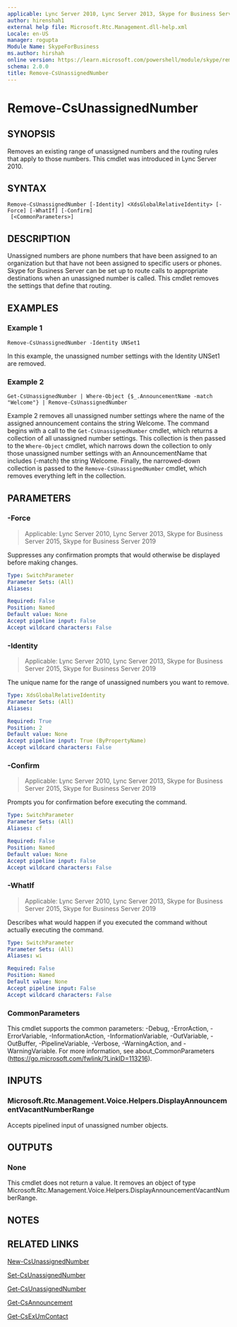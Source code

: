 ```yaml
---
applicable: Lync Server 2010, Lync Server 2013, Skype for Business Server 2015, Skype for Business Server 2019
author: hirenshah1
external help file: Microsoft.Rtc.Management.dll-help.xml
Locale: en-US
manager: rogupta
Module Name: SkypeForBusiness
ms.author: hirshah
online version: https://learn.microsoft.com/powershell/module/skype/remove-csunassignednumber
schema: 2.0.0
title: Remove-CsUnassignedNumber
---
```


# Remove-CsUnassignedNumber

## SYNOPSIS
Removes an existing range of unassigned numbers and the routing rules that apply to those numbers.
This cmdlet was introduced in Lync Server 2010.


## SYNTAX

```
Remove-CsUnassignedNumber [-Identity] <XdsGlobalRelativeIdentity> [-Force] [-WhatIf] [-Confirm]
 [<CommonParameters>]
```

## DESCRIPTION
Unassigned numbers are phone numbers that have been assigned to an organization but that have not been assigned to specific users or phones.
Skype for Business Server can be set up to route calls to appropriate destinations when an unassigned number is called.
This cmdlet removes the settings that define that routing.


## EXAMPLES

### Example 1
```
Remove-CsUnassignedNumber -Identity UNSet1
```

In this example, the unassigned number settings with the Identity UNSet1 are removed.


### Example 2
```
Get-CsUnassignedNumber | Where-Object {$_.AnnouncementName -match "Welcome"} | Remove-CsUnassignedNumber
```

Example 2 removes all unassigned number settings where the name of the assigned announcement contains the string Welcome.
The command begins with a call to the `Get-CsUnassignedNumber` cmdlet, which returns a collection of all unassigned number settings.
This collection is then passed to the `Where-Object` cmdlet, which narrows down the collection to only those unassigned number settings with an AnnouncementName that includes (-match) the string Welcome.
Finally, the narrowed-down collection is passed to the `Remove-CsUnassignedNumber` cmdlet, which removes everything left in the collection.


## PARAMETERS

### -Force

> Applicable: Lync Server 2010, Lync Server 2013, Skype for Business Server 2015, Skype for Business Server 2019

Suppresses any confirmation prompts that would otherwise be displayed before making changes.

```yaml
Type: SwitchParameter
Parameter Sets: (All)
Aliases:

Required: False
Position: Named
Default value: None
Accept pipeline input: False
Accept wildcard characters: False
```

### -Identity

> Applicable: Lync Server 2010, Lync Server 2013, Skype for Business Server 2015, Skype for Business Server 2019

The unique name for the range of unassigned numbers you want to remove.

```yaml
Type: XdsGlobalRelativeIdentity
Parameter Sets: (All)
Aliases:

Required: True
Position: 2
Default value: None
Accept pipeline input: True (ByPropertyName)
Accept wildcard characters: False
```

### -Confirm

> Applicable: Lync Server 2010, Lync Server 2013, Skype for Business Server 2015, Skype for Business Server 2019

Prompts you for confirmation before executing the command.

```yaml
Type: SwitchParameter
Parameter Sets: (All)
Aliases: cf

Required: False
Position: Named
Default value: None
Accept pipeline input: False
Accept wildcard characters: False
```

### -WhatIf

> Applicable: Lync Server 2010, Lync Server 2013, Skype for Business Server 2015, Skype for Business Server 2019

Describes what would happen if you executed the command without actually executing the command.

```yaml
Type: SwitchParameter
Parameter Sets: (All)
Aliases: wi

Required: False
Position: Named
Default value: None
Accept pipeline input: False
Accept wildcard characters: False
```

### CommonParameters
This cmdlet supports the common parameters: -Debug, -ErrorAction, -ErrorVariable, -InformationAction, -InformationVariable, -OutVariable, -OutBuffer, -PipelineVariable, -Verbose, -WarningAction, and -WarningVariable. For more information, see about_CommonParameters (https://go.microsoft.com/fwlink/?LinkID=113216).

## INPUTS

### Microsoft.Rtc.Management.Voice.Helpers.DisplayAnnouncementVacantNumberRange

Accepts pipelined input of unassigned number objects.

## OUTPUTS

### None
This cmdlet does not return a value.
It removes an object of type Microsoft.Rtc.Management.Voice.Helpers.DisplayAnnouncementVacantNumberRange.

## NOTES

## RELATED LINKS

[New-CsUnassignedNumber](New-CsUnassignedNumber.md)

[Set-CsUnassignedNumber](Set-CsUnassignedNumber.md)

[Get-CsUnassignedNumber](Get-CsUnassignedNumber.md)

[Get-CsAnnouncement](Get-CsAnnouncement.md)

[Get-CsExUmContact](Get-CsExUmContact.md)
